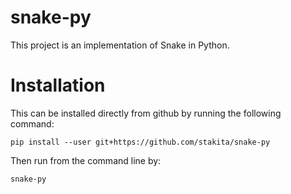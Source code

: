 # snake-py

This project is an implementation of Snake in Python.

# Installation

This can be installed directly from github by running the following command:

```
pip install --user git+https://github.com/stakita/snake-py
```

Then run from the command line by:

```
snake-py
```

